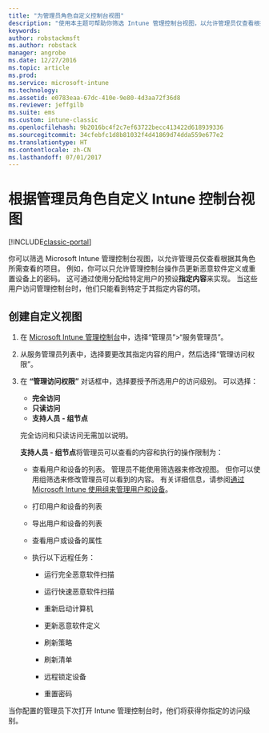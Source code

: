 ```yaml
---
title: "为管理员角色自定义控制台视图"
description: "使用本主题可帮助你筛选 Intune 管理控制台视图，以允许管理员仅查看根据其角色所需查看的项目。"
keywords: 
author: robstackmsft
ms.author: robstack
manager: angrobe
ms.date: 12/27/2016
ms.topic: article
ms.prod: 
ms.service: microsoft-intune
ms.technology: 
ms.assetid: e0783eaa-67dc-410e-9e80-4d3aa72f36d8
ms.reviewer: jeffgilb
ms.suite: ems
ms.custom: intune-classic
ms.openlocfilehash: 9b2016bc4f2c7ef63722becc413422d618939336
ms.sourcegitcommit: 34cfebfc1d8b81032f4d41869d74dda559e677e2
ms.translationtype: HT
ms.contentlocale: zh-CN
ms.lasthandoff: 07/01/2017
---
```

# <a name="customize-intune-console-views-according-to-admin-roles"></a>根据管理员角色自定义 Intune 控制台视图

[!INCLUDE[classic-portal](../includes/classic-portal.md)]

你可以筛选 Microsoft Intune 管理控制台视图，以允许管理员仅查看根据其角色所需查看的项目。 例如，你可以只允许管理控制台操作员更新恶意软件定义或重置设备上的密码。 这可通过使用分配给特定用户的预设**指定内容**来实现。 当这些用户访问管理控制台时，他们只能看到特定于其指定内容的项。

## <a name="to-create-a-custom-view"></a>创建自定义视图

1.  在 [Microsoft Intune 管理控制台](https://manage.microsoft.com)中，选择“管理员”&gt;“服务管理员”。

2.  从服务管理员列表中，选择要更改其指定内容的用户，然后选择“管理访问权限”。

3.  在 **“管理访问权限”** 对话框中，选择要授予所选用户的访问级别。 可以选择：

    -   **完全访问**
    -   **只读访问**
    -   **支持人员 - 组节点**

    完全访问和只读访问无需加以说明。 <!--- **Helpdesk - Groups Node** allows users to choose from one of the following designations that provide custom levels of access to the Intune admin console:--->

    **支持人员 - 组节点**将管理员可以查看的内容和执行的操作限制为：

    -   查看用户和设备的列表。 管理员不能使用筛选器来修改视图。 但你可以使用组筛选来修改管理员可以看到的内容。 有关详细信息，请参阅[通过 Microsoft Intune 使用组来管理用户和设备](use-groups-to-manage-users-and-devices-with-microsoft-intune.md)。

    -   打印用户和设备的列表

    -   导出用户和设备的列表

    -   查看用户或设备的属性

    -   执行以下远程任务：

        -   运行完全恶意软件扫描

        -   运行快速恶意软件扫描

        -   重新启动计算机

        -   更新恶意软件定义

        -   刷新策略

        -   刷新清单

        -   远程锁定设备

        -   重置密码

当你配置的管理员下次打开 Intune 管理控制台时，他们将获得你指定的访问级别。
